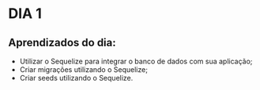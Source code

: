 # DIA 1

## Aprendizados do dia:
* Utilizar o Sequelize para integrar o banco de dados com sua aplicação;
* Criar migrações utilizando o Sequelize;
* Criar seeds utilizando o Sequelize.

